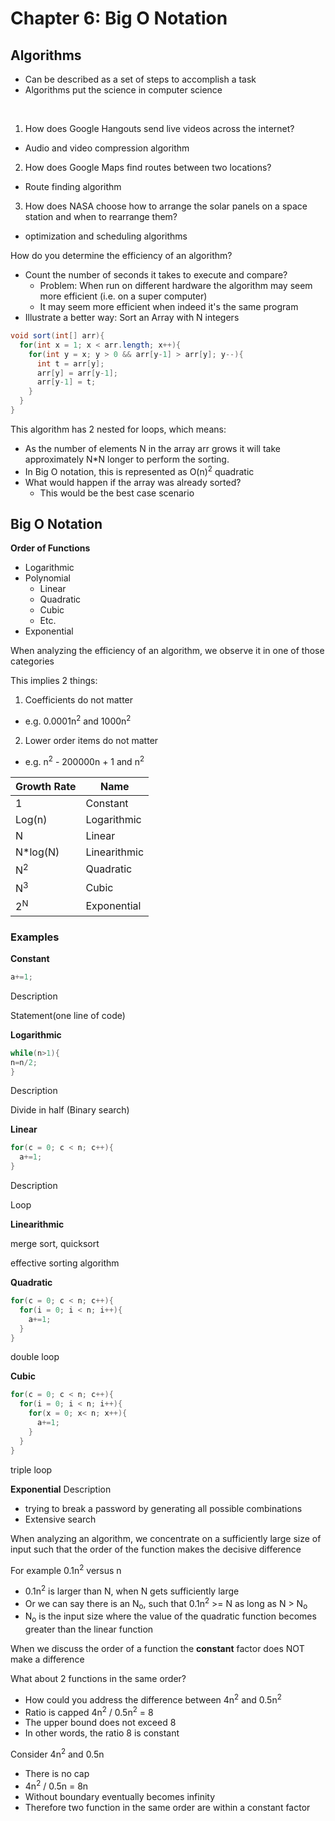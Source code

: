 # Chapter 6: Big O Notation

## Algorithms

- Can be described as a set of steps to accomplish a task
- Algorithms put the science in computer science

&nbsp;
1. How does Google Hangouts send live videos across the internet?
  - Audio and video compression algorithm
2. How does Google Maps find routes between two locations?
 - Route finding algorithm
3. How does NASA choose how to arrange the solar panels on a space station and when to rearrange them?
  - optimization and scheduling algorithms 

How do you determine the efficiency of an algorithm?

- Count the number of seconds it takes to execute and compare?
  - Problem: When run on different hardware the algorithm may seem more efficient (i.e. on a super computer)
  - It may seem more efficient when indeed it's the same program
- Illustrate a better way: Sort an Array with N integers

```java
void sort(int[] arr){
  for(int x = 1; x < arr.length; x++){
    for(int y = x; y > 0 && arr[y-1] > arr[y]; y--){
      int t = arr[y];
      arr[y] = arr[y-1];
      arr[y-1] = t;
    }
  }
}
```
This algorithm has 2 nested for loops, which means:
  - As the number of elements N in the array arr grows it will take approximately N*N longer to perform the sorting.
  - In Big O notation, this is represented as O(n)<sup>2</sup> quadratic
  - What would happen if the array was already sorted?
    - This would be the best case scenario

## Big O Notation

**Order of Functions**
- Logarithmic
- Polynomial
  - Linear
  - Quadratic
  - Cubic
  - Etc.
- Exponential

When analyzing the efficiency of an algorithm, we observe it in one of those categories

This implies 2 things:
1. Coefficients do not matter
 - e.g. 0.0001n<sup>2</sup> and 1000n<sup>2</sup>
2. Lower order items do not matter
  - e.g. n<sup>2</sup> - 200000n + 1 and n<sup>2</sup>

| Growth Rate   | Name          |
| ------------- | ------------- |
| 1             | Constant      |
| Log(n)        | Logarithmic   |
|N              |Linear         |
|N*log(N)       |Linearithmic   |
|N<sup>2</sup>  |Quadratic      |
|N<sup>3</sup>  |Cubic          |
|2<sup>N</sup>  |Exponential    |

### Examples

**Constant**
```java
a+=1;
```
Description

Statement(one line of code)

**Logarithmic**
```java
while(n>1){
n=n/2;
}
```
Description

Divide in half (Binary search)

**Linear**
```java
for(c = 0; c < n; c++){
  a+=1;
}
```

Description

Loop

**Linearithmic**

merge sort, quicksort

effective sorting algorithm

**Quadratic**

```java
for(c = 0; c < n; c++){
  for(i = 0; i < n; i++){
    a+=1;
  }
}
```
double loop

**Cubic**
```java
for(c = 0; c < n; c++){
  for(i = 0; i < n; i++){
    for(x = 0; x< n; x++){
      a+=1;
    }
  }
}
```
triple loop

**Exponential**
Description
- trying to break a password by generating all possible combinations
- Extensive search

When analyzing an algorithm, we concentrate on a sufficiently large size of input such that the order of the function makes the decisive difference

For example 0.1n<sup>2</sup> versus n
- 0.1n<sup>2</sup> is larger than N, when N gets sufficiently large
- Or we can say there is an N<sub>o</sub>, such that 0.1n<sup>2</sup> >= N as long as N > N<sub>o</sub>
- N<sub>o</sub> is the input size where the value of the quadratic function becomes greater than the linear function

When we discuss the order of a function the **constant** factor does NOT make a difference

What about 2 functions in the same order?
 - How could you address the difference between 4n<sup>2</sup> and 0.5n<sup>2</sup>
 - Ratio is capped 4n<sup>2</sup> / 0.5n<sup>2</sup> = 8
- The upper bound does not exceed 8
- In other words, the ratio 8 is constant

Consider 4n<sup>2</sup> and 0.5n
- There is no cap
- 4n<sup>2</sup> / 0.5n = 8n
- Without boundary eventually becomes infinity
- Therefore two function in the same order are within a constant factor
